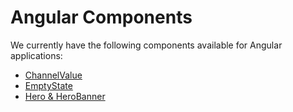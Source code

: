 # Angular Components
We currently have the following components available for Angular applications:

- [ChannelValue](https://github.com/pxblue/angular-component-library/blob/dev/docs/ChannelValue.md)
- [EmptyState](https://github.com/pxblue/angular-component-library/blob/dev/docs/EmptyState.md)
- [Hero & HeroBanner](https://github.com/pxblue/angular-component-library/blob/dev/docs/Hero.md)
